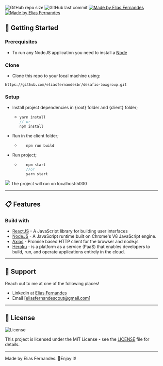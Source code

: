 ![GitHub repo size](https://img.shields.io/github/repo-size/eliasfernandescout/desafio-boxgroup?color=orange&logo=GitHub)
![GitHub last commit](https://img.shields.io/github/last-commit/eliasfernandescout/desafio-boxgroup)
<a href="https://desafio-groupbox.herokuapp.com/" target="_blank">
  <img alt="Made by Elias Fernandes" src="https://img.shields.io/badge/-Deploy Link-blueviolet?logo=Heroku&logoColor=white" />
  </a>
 <a href="https://www.linkedin.com/in/fernandesnetobr/" target="_blank">
  <img alt="Made by Elias Fernandes" src="https://img.shields.io/badge/-Linkedin-blue?logo=LinkedIn&logoColor=white" />
  </a>
  
  ## 🚀 Getting Started

### Prerequisites

- To run any NodeJS application you need to install a [Node](https://nodejs.org/en/) 


### Clone

- Clone this repo to your local machine using:

```
https://github.com/eliasfernandesbr/desafio-boxgroup.git
```

### Setup

- Install project dependencies in {root} folder and {client} folder;
  - ```javascript
    yarn install
    // or
    npm install
    ```
- Run in the client folder;

  - ```javascript
       npm run build
    ```
- Run project; 

  - ```javascript
       npm start
       //or
       yarn start
    ```    
 <img src= https://img.shields.io/badge/PROJECT-RUN-green/> 
 The project will run on localhost:5000

---

## 📋 Features

### Build with

- [ReactJS](https://reactjs.org/) - A JavaScript library for building user interfaces
- [NodeJS](https://nodejs.org/) - A JavaScript runtime built on Chrome's V8 JavaScript engine.
- [Axios](https://www.npmjs.com/package/axios) - Promise based HTTP client for the browser and node.js
- [Heroku](https://heroku.com/) - is a platform as a service (PaaS) that enables developers to build, run, and operate applications entirely in the cloud.
---

## 📌 Support

Reach out to me at one of the following places!

- Linkedin at [Elias Fernandes](https://www.linkedin.com/in/eliasfernandescout/)
- Email [eliasfernandescout@gmail.com]

---
## 📝 License

<img alt="License" src="https://img.shields.io/badge/license-MIT-%2304D361?color=rgb(89,101,224)">

This project is licensed under the MIT License - see the [LICENSE](LICENSE) file for details.

---

Made by Elias Fernandes. 🚀Enjoy it!
